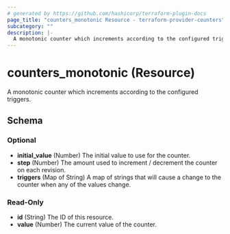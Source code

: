 ```yaml
---
# generated by https://github.com/hashicorp/terraform-plugin-docs
page_title: "counters_monotonic Resource - terraform-provider-counters"
subcategory: ""
description: |-
  A monotonic counter which increments according to the configured triggers.
---
```


# counters_monotonic (Resource)

A monotonic counter which increments according to the configured triggers.



<!-- schema generated by tfplugindocs -->
## Schema

### Optional

- **initial_value** (Number) The initial value to use for the counter.
- **step** (Number) The amount used to increment / decrement the counter on each revision.
- **triggers** (Map of String) A map of strings that will cause a change to the counter when any of the values change.

### Read-Only

- **id** (String) The ID of this resource.
- **value** (Number) The current value of the counter.


